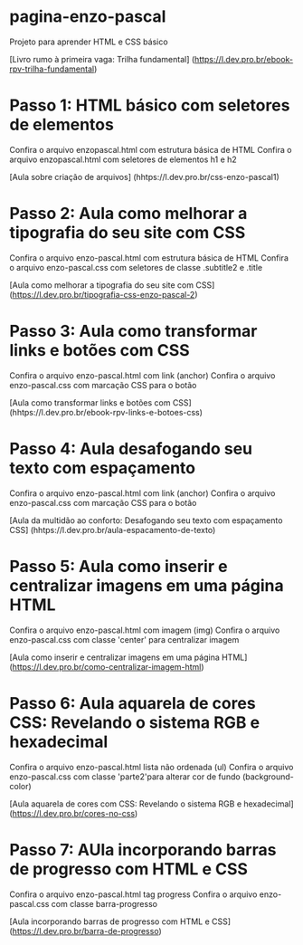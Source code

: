 # pagina-enzo-pascal
Projeto para aprender HTML e CSS básico

[Livro rumo à primeira vaga: Trilha fundamental] (https://l.dev.pro.br/ebook-rpv-trilha-fundamental)

# Passo 1: HTML básico com seletores de elementos
Confira o arquivo enzopascal.html com estrutura básica de HTML
Confira o arquivo enzopascal.html com seletores de elementos h1 e h2

[Aula sobre criação de arquivos] (hhtps://l.dev.pro.br/css-enzo-pascal1)


# Passo 2: Aula como melhorar a tipografia do seu site com CSS
Confira o arquivo enzo-pascal.html com estrutura básica de HTML
Confira o arquivo enzo-pascal.css com seletores de classe .subtitle2 e .title

[Aula como melhorar a tipografia do seu site com CSS] (https://l.dev.pro.br/tipografia-css-enzo-pascal-2)

# Passo 3: Aula como transformar links e botões com CSS
Confira o arquivo enzo-pascal.html com link (anchor)
Confira o arquivo enzo-pascal.css com marcação CSS para o botão

[Aula como transformar links e botões com CSS] (hhtps://l.dev.pro.br/ebook-rpv-links-e-botoes-css)

# Passo 4: Aula desafogando seu texto com espaçamento
Confira o arquivo enzo-pascal.html com link (anchor)
Confira o arquivo enzo-pascal.css com marcação CSS para o botão

[Aula da multidão ao conforto: Desafogando seu texto com espaçamento CSS] (hhtps://l.dev.pro.br/aula-espacamento-de-texto)

# Passo 5: Aula como inserir e centralizar imagens em uma página HTML
Confira o arquivo enzo-pascal.html com imagem (img)
Confira o arquivo enzo-pascal.css com classe 'center' para centralizar imagem

[Aula como inserir e centralizar imagens em uma página HTML] (https://l.dev.pro.br/como-centralizar-imagem-html)

# Passo 6: Aula aquarela de cores CSS: Revelando o sistema RGB e hexadecimal
Confira o arquivo enzo-pascal.html lista não ordenada (ul)
Confira o arquivo enzo-pascal.css com classe 'parte2'para alterar cor de fundo (background-color)

[Aula aquarela de cores com CSS: Revelando o sistema RGB e hexadecimal] (https://l.dev.pro.br/cores-no-css)

# Passo 7: AUla incorporando barras de progresso com HTML e CSS
Confira o arquivo enzo-pascal.html tag progress
Confira o arquivo enzo-pascal.css com classe barra-progresso

[Aula incorporando barras de progresso com HTML e CSS] (https://l.dev.pro.br/barra-de-progresso)